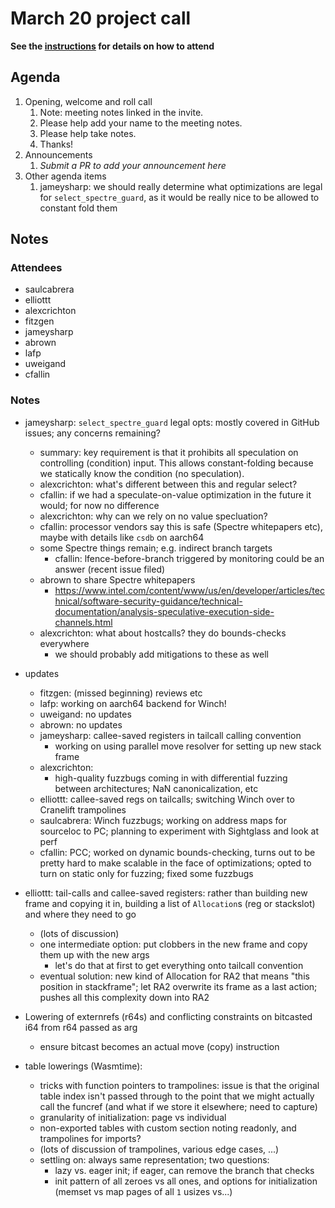 # March 20 project call

**See the [instructions](../README.md) for details on how to attend**

## Agenda
1. Opening, welcome and roll call
    1. Note: meeting notes linked in the invite.
    1. Please help add your name to the meeting notes.
    1. Please help take notes.
    1. Thanks!
1. Announcements
    1. _Submit a PR to add your announcement here_
1. Other agenda items
    1. jameysharp: we should really determine what optimizations are legal for
      `select_spectre_guard`, as it would be really nice to be allowed to constant
      fold them

## Notes

### Attendees

- saulcabrera
- elliottt
- alexcrichton
- fitzgen
- jameysharp
- abrown
- lafp
- uweigand
- cfallin

### Notes

- jameysharp: `select_spectre_guard` legal opts: mostly covered in GitHub
  issues; any concerns remaining?
  - summary: key requirement is that it prohibits all speculation on
    controlling (condition) input. This allows constant-folding because we
    statically know the condition (no speculation).
  - alexcrichton: what's different between this and regular select?
  - cfallin: if we had a speculate-on-value optimization in the future it
    would; for now no difference
  - alexcrichton: why can we rely on no value specluation?
  - cfallin: processor vendors say this is safe (Spectre whitepapers etc),
    maybe with details like `csdb` on aarch64
  - some Spectre things remain; e.g. indirect branch targets
    - cfallin: lfence-before-branch triggered by monitoring could be an answer
      (recent issue filed)
  - abrown to share Spectre whitepapers
    - https://www.intel.com/content/www/us/en/developer/articles/technical/software-security-guidance/technical-documentation/analysis-speculative-execution-side-channels.html
  - alexcrichton: what about hostcalls? they do bounds-checks everywhere
    - we should probably add mitigations to these as well

- updates
  - fitzgen: (missed beginning) reviews etc
  - lafp: working on aarch64 backend for Winch!
  - uweigand: no updates
  - abrown: no updates
  - jameysharp: callee-saved registers in tailcall calling convention
    - working on using parallel move resolver for setting up new stack frame
  - alexcrichton:
    - high-quality fuzzbugs coming in with differential fuzzing between
      architectures; NaN canonicalization, etc
  - elliottt: callee-saved regs on tailcalls; switching Winch over to Cranelift
    trampolines
  - saulcabrera: Winch fuzzbugs; working on address maps for sourceloc to PC;
    planning to experiment with Sightglass and look at perf
  - cfallin: PCC; worked on dynamic bounds-checking, turns out to be pretty
    hard to make scalable in the face of optimizations; opted to turn on static
    only for fuzzing; fixed some fuzzbugs

- elliottt: tail-calls and callee-saved registers: rather than building new
  frame and copying it in, building a list of `Allocation`s (reg or stackslot)
  and where they need to go
  - (lots of discussion)
  - one intermediate option: put clobbers in the new frame and copy them up
    with the new args
    - let's do that at first to get everything onto tailcall convention
  - eventual solution: new kind of Allocation for RA2 that means "this position
    in stackframe"; let RA2 overwrite its frame as a last action; pushes all
    this complexity down into RA2

- Lowering of externrefs (r64s) and conflicting constraints on bitcasted i64
  from r64 passed as arg
  - ensure bitcast becomes an actual move (copy) instruction

- table lowerings (Wasmtime): 
  - tricks with function pointers to trampolines: issue is that the original
    table index isn't passed through to the point that we might actually call
    the funcref (and what if we store it elsewhere; need to capture)
  - granularity of initialization: page vs individual
  - non-exported tables with custom section noting readonly, and trampolines
    for imports?
  - (lots of discussion of trampolines, various edge cases, ...)
  - settling on: always same representation; two questions:
    - lazy vs. eager init; if eager, can remove the branch that checks
    - init pattern of all zeroes vs all ones, and options for initialization
      (memset vs map pages of all `1` usizes vs...)
